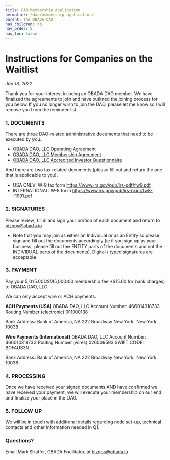 ```yaml
---
title: DAO Membership Application
permalink: /dao/membership-application/
parent: The OBADA DAO
has_children: no
nav_order: 5
has_toc: false
---
```



# Instructions for Companies on the Waitlist
_Jan 13, 2022_

Thank you for your interest in being an OBADA DAO member.  We have finalized the agreements to join and have outlined the joining process for you below.  If you no longer wish to join the DAO, please let me know so I will remove you from the reminder list.
 
### 1. DOCUMENTS
There are three DAO-related administrative documents  that need to be executed by you.:
  * [OBADA DAO, LLC Operating Agreement](TBD)
  * [OBADA DAO, LLC Membership Agreement](TBD)
  * [OBADA DAO, LLC Accredited Investor Questionnaire](TBD) 
 
And there are two tax-related documents (please fill out and return the one that is applicable to you).
  * USA ONLY: W-9 tax form https://www.irs.gov/pub/irs-pdf/fw9.pdf 
  * INTERNATIONAL: W-8 form https://www.irs.gov/pub/irs-prior/fw8--1991.pdf 
 
### 2.  SIGNATURES

Please review, fill in and sign your portion of each document and return to bizops@obada.io
 * Note that you may join as either an Individual or as an Entity so please sign and fill out the documents accordingly (ie if you sign up as your business, please fill out the ENTITY parts of the documents and not the INDIVIDUAL parts of the documents).   Digital / typed signatures are acceptable.
 
### 3. PAYMENT

Pay your $5,015.00 USD ($5,000.00 membership fee +$15.00 for bank charges) to OBADA DAO, LLC.  

We can only accept wire or ACH payments.  
 
**ACH Payments (USA)**
OBADA DAO, LLC
Account Number: 466014318733
Routing Number (electronic) 011000138

Bank Address:
Bank of America, NA
222 Broadway
New York, New York 10038

**Wire Payments (International)**
OBADA DAO, LLC
Account Number: 466014318733
Routing Number (wires) 026009593
SWIFT CODE: BOFAUS3N

Bank Address:
Bank of America, NA
222 Broadway
New York, New York 10038
 
### 4. PROCESSING
Once we have received your signed documents AND have confirmed we have received your payment, we will execute your membership on our end and finalize your place in the DAO.  
 
### 5. FOLLOW UP
We will be in touch with additional details regarding node set-up, technical contacts and other information needed in Q1.
 
### Questions?  
Email Mark Shaffer, OBADA Facilitator, at [bizops@obada.io](mailto:bizops@obada.io)
